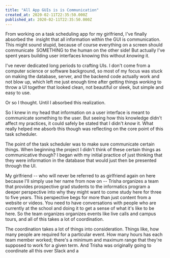 ```yaml
---
title: "All App GUIs is is Communication"
created_at: 2020-02-11T22:35:50.000Z
published_at: 2020-02-11T22:35:50.000Z
---
```

From working on a task scheduling app for my girlfriend, I've finally absorbed the  insight that all information within the GUI is communication. This might sound stupid, because of course everything on a screen should communicate  SOMETHING to the human on the other side! But actually I've spent years building user interfaces knowing this without _knowing_ it.

I've never dedicated long periods to crafting UIs. I don't come from a computer science or software background, so most of my focus was stuck on making the database, server, and the backend code actually work and not blow up, which left me just enough time after getting things _working_ to throw a UI together that looked clean, not beautiful or sleek, but simple and easy to use.

Or so I thought. Until I absorbed this realization. 

So I knew in my head that information on a user interface is meant to communicate something to the user. But seeing how this knowledge didn't affect my practices, it could safely be stated that I didn't _know_ it. What really helped me absorb this though was reflecting on the core point of this task scheduler. 

The point of the task scheduler was to make sure communicate certain things. When beginning the project I didn't think of these certain things as communicative though? I began with my initial practice of just thinking that they were information in the database that would just then be presented through the UI. 

My girlfriend -- who will never be referred to as girlfriend again on here because I'll simply use her name from now on -- Trisha organizes a team that provides prospective grad students to the informatics program a deeper perspective into why they might want to come study here for three to five years. This perspective begs for more than just content from a website or videos. You need to have conversations with people who are currently at the school and doing it to get a sense of what it's like to be here. So the team organizes organizes events like live calls and campus tours, and all of this takes a lot of coordination.

The coordination takes a lot of things into consideration. Things like, how many people are required for a particular event. How many hours has each team member worked; there's a minimum and maximum range that they're supposed to work for a given term. And Trisha was originally going to coordinate all this over Slack and a

